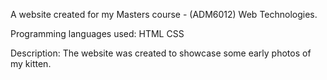 A website created for my Masters course - (ADM6012) Web Technologies.

Programming languages used:
HTML
CSS

Description:
The website was created to showcase some early photos of my kitten.
